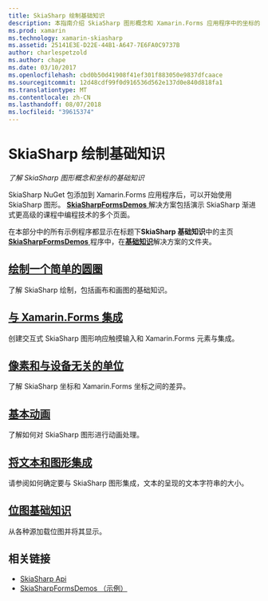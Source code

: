 ```yaml
---
title: SkiaSharp 绘制基础知识
description: 本指南介绍 SkiaSharp 图形概念和 Xamarin.Forms 应用程序中的坐标的基础知识。
ms.prod: xamarin
ms.technology: xamarin-skiasharp
ms.assetid: 25141E3E-D22E-44B1-A647-7E6FA0C9737B
author: charlespetzold
ms.author: chape
ms.date: 03/10/2017
ms.openlocfilehash: cbd0b50d41908f41ef301f883050e9837dfcaace
ms.sourcegitcommit: 12d48cdf99f0d916536d562e137d0e840d818fa1
ms.translationtype: MT
ms.contentlocale: zh-CN
ms.lasthandoff: 08/07/2018
ms.locfileid: "39615374"
---
```

# <a name="skiasharp-drawing-basics"></a>SkiaSharp 绘制基础知识

_了解 SkiaSharp 图形概念和坐标的基础知识_

SkiaSharp NuGet 包添加到 Xamarin.Forms 应用程序后，可以开始使用 SkiaSharp 图形。 [ **SkiaSharpFormsDemos** ](https://developer.xamarin.com/samples/xamarin-forms/SkiaSharpForms/Demos/)解决方案包括演示 SkiaSharp 渐进式更高级的课程中编程技术的多个页面。

在本部分中的所有示例程序都显示在标题下**SkiaSharp 基础知识**中的主页[ **SkiaSharpFormsDemos** ](https://developer.xamarin.com/samples/xamarin-forms/SkiaSharpForms/Demos/)程序中，在[**基础知识**](https://github.com/xamarin/xamarin-forms-samples/tree/master/SkiaSharpForms/Demos/Demos/SkiaSharpFormsDemos/Basics)解决方案的文件夹。

## <a name="drawing-a-simple-circlecirclemd"></a>[绘制一个简单的圆圈](circle.md)

了解 SkiaSharp 绘制，包括画布和画图的基础知识。

## <a name="integrating-with-xamarinformsintegrationmd"></a>[与 Xamarin.Forms 集成](integration.md)

创建交互式 SkiaSharp 图形响应触摸输入和 Xamarin.Forms 元素与集成。

## <a name="pixels-and-device-independent-unitspixelsmd"></a>[像素和与设备无关的单位](pixels.md)

了解 SkiaSharp 坐标和 Xamarin.Forms 坐标之间的差异。

## <a name="basic-animationanimationmd"></a>[基本动画](animation.md)

了解如何对 SkiaSharp 图形进行动画处理。

## <a name="integrating-text-and-graphicstextmd"></a>[将文本和图形集成](text.md)

请参阅如何确定要与 SkiaSharp 图形集成，文本的呈现的文本字符串的大小。

## <a name="bitmap-basicsbitmapsmd"></a>[位图基础知识](bitmaps.md)

从各种源加载位图并将其显示。


## <a name="related-links"></a>相关链接

- [SkiaSharp Api](https://developer.xamarin.com/api/root/SkiaSharp/)
- [SkiaSharpFormsDemos （示例）](https://developer.xamarin.com/samples/xamarin-forms/SkiaSharpForms/Demos/)
